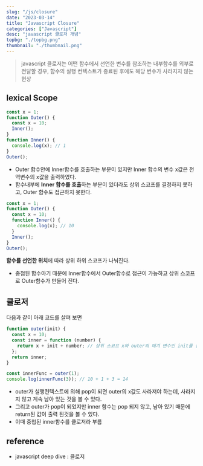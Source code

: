 ```yaml
---
slug: "/js/closure"
date: "2023-03-14"
title: "Javascript Closure"
categories: ["Javascript"]
desc: "javascript 클로저 개념"
topbg: "./topbg.png"
thumbnail: "./thumbnail.png"
---
```


> javascript 클로저는 어떤 함수에서 선언한 변수를 참조하는 내부함수를 외부로 전달할 경우, 함수의 실행 컨텍스트가 종료된 후에도 해당 변수가 사라지지 않는 현상

## lexical Scope

```js
const x = 1;
function Outer() {
  const x = 10;
  Inner();
}
function Inner() {
  console.log(x); // 1
}
Outer();
```

- Outer 함수안에 Inner함수를 호출하는 부분이 있지만 Inner 함수의 변수 x값은 전역변수의 x값을 출력하였다.
- 함수내부에 **Inner 함수를 호출**하는 부분이 있더라도 상위 스코프를 결정하지 못하고, Outer 함수도 접근하지 못한다.

```js
const x = 1;
function Outer() {
  const x = 10;
  function Inner() {
    console.log(x); // 10
  }
  Inner();
}
Outer();
```

**함수를 선언한 위치**에 따라 상위 하위 스코프가 나눠진다.

- 중첩된 함수아기 때문에 Inner함수에서 Outer함수로 접근이 가능하고 상위 스코프로 Outer함수가 만들어 진다.

## 클로저

다음과 같이 아래 코드를 살펴 보면

```js
function outer(init) {
  const x = 10;
  const inner = function (number) {
    return x + init + number; // 상위 스코프 x와 outer의 매겨 변수인 init를 참조 하고 있다.
  };
  return inner;
}

const innerFunc = outer(1);
console.log(innerFunc(3)); // 10 + 1 + 3 = 14
```

- outer가 실행컨텍스트에 의해 pop이 되면 outer의 x값도 사라져야 하는데, 사라지지 않고 계속 남아 있는 것을 볼 수 있다.
- 그리고 outer가 pop이 되었지만 inner 함수는 pop 되지 않고, 남아 있기 때문에 return된 값이 출력 된것을 볼 수 있다.
- 이때 중첩된 inner함수를 클로저라 부름

## reference

- javascript deep dive : 클로저
